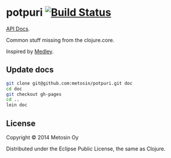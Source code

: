 # potpuri [![Build Status](https://travis-ci.org/metosin/potpuri.svg?branch=master)](https://travis-ci.org/metosin/potpuri)

[API Docs](http://metosin.github.io/potpuri/potpuri.core.html).

Common stuff missing from the clojure.core.

Inspired by [Medley](https://github.com/weavejester/medley).


## Update docs

```sh
git clone git@github.com:metosin/potpuri.git doc
cd doc
git checkout gh-pages
cd ..
lein doc
```

## License

Copyright © 2014 Metosin Oy

Distributed under the Eclipse Public License, the same as Clojure.
